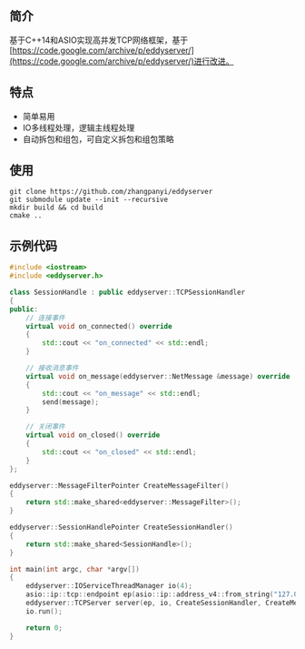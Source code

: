 ## 简介
基于C++14和ASIO实现高并发TCP网络框架，基于[https://code.google.com/archive/p/eddyserver/](https://code.google.com/archive/p/eddyserver/)进行改进。

## 特点
* 简单易用
* IO多线程处理，逻辑主线程处理
* 自动拆包和组包，可自定义拆包和组包策略

## 使用
```
git clone https://github.com/zhangpanyi/eddyserver
git submodule update --init --recursive
mkdir build && cd build
cmake ..
```

## 示例代码
```c++
#include <iostream>
#include <eddyserver.h>

class SessionHandle : public eddyserver::TCPSessionHandler
{
public:
    // 连接事件
    virtual void on_connected() override
    {
        std::cout << "on_connected" << std::endl;
    }

    // 接收消息事件
    virtual void on_message(eddyserver::NetMessage &message) override
    {
        std::cout << "on_message" << std::endl;
        send(message);
    }

    // 关闭事件
    virtual void on_closed() override
    {
        std::cout << "on_closed" << std::endl;
    }
};

eddyserver::MessageFilterPointer CreateMessageFilter()
{
    return std::make_shared<eddyserver::MessageFilter>();
}

eddyserver::SessionHandlePointer CreateSessionHandler()
{
    return std::make_shared<SessionHandle>();
}

int main(int argc, char *argv[])
{
    eddyserver::IOServiceThreadManager io(4);
    asio::ip::tcp::endpoint ep(asio::ip::address_v4::from_string("127.0.0.1"), 4400);
    eddyserver::TCPServer server(ep, io, CreateSessionHandler, CreateMessageFilter);
    io.run();

    return 0;
}
```
